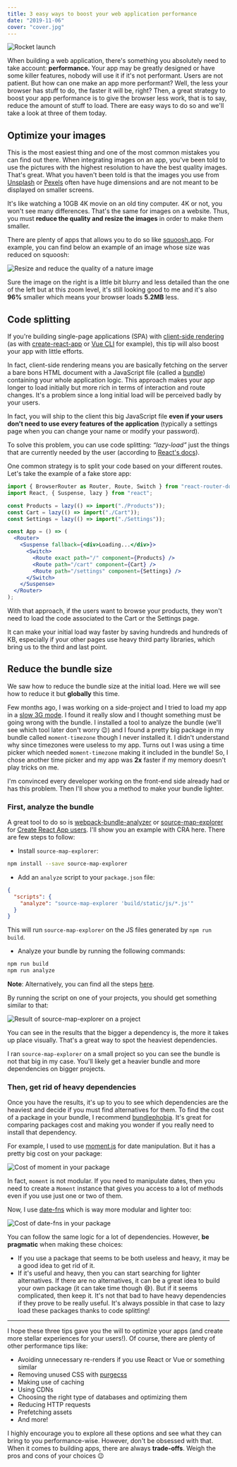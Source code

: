```yaml
---
title: 3 easy ways to boost your web application performance
date: "2019-11-06"
cover: "cover.jpg"
---
```


![Rocket launch](cover.jpg)

When building a web application, there's something you absolutely need to take account: **performance.** Your app may be greatly designed or have some killer features, nobody will use it if it's not performant. Users are not patient. But how can one make an app more performant? Well, the less your browser has stuff to do, the faster it will be, right? Then, a great strategy to boost your app performance is to give the browser less work, that is to say, reduce the amount of stuff to load. There are easy ways to do so and we'll take a look at three of them today.

## Optimize your images

This is the most easiest thing and one of the most common mistakes you can find out there. When integrating images on an app, you've been told to use the pictures with the highest resolution to have the best quality images. That's great. What you haven't been told is that the images you use from [Unsplash](https://unsplash.com/) or [Pexels](https://www.pexels.com/) often have huge dimensions and are not meant to be displayed on smaller screens.

It's like watching a 10GB 4K movie on an old tiny computer. 4K or not, you won't see many differences. That's the same for images on a website. Thus, you must **reduce the quality and resize the images** in order to make them smaller.

There are plenty of apps that allows you to do so like [squoosh.app](https://squoosh.app/). For example, you can find below an example of an image whose size was reduced on squoosh:

![Resize and reduce the quality of a nature image](image-resize.png)

Sure the image on the right is a little bit blurry and less detailed than the one of the left but at this zoom level, it's still looking good to me and it's also **96%** smaller which means your browser loads **5.2MB** less.

## Code splitting

If you're building single-page applications (SPA) with [client-side rendering](https://www.toptal.com/front-end/client-side-vs-server-side-pre-rendering) (as with [create-react-app](https://create-react-app.dev/docs/getting-started/) or [Vue CLI](https://cli.vuejs.org/) for example), this tip will also boost your app with little efforts.

In fact, client-side rendering means you are basically fetching on the server a bare bons HTML document with a JavaScript file (called a [bundle](https://webpack.js.org/#bundle-it)) containing your whole application logic. This approach makes your app longer to load initially but more rich in terms of interaction and route changes. It's a problem since a long initial load will be perceived badly by your users.

In fact, you will ship to the client this big JavaScript file **even if your users don't need to use every features of the application** (typically a settings page when you can change your name or modify your password).

To solve this problem, you can use code splitting: _“lazy-load”_ just the things that are currently needed by the user (according to [React's docs](<(https://reactjs.org/docs/code-splitting.html)>)).

One common strategy is to split your code based on your different routes. Let's take the example of a fake store app:

```jsx
import { BrowserRouter as Router, Route, Switch } from "react-router-dom";
import React, { Suspense, lazy } from "react";

const Products = lazy(() => import("./Products"));
const Cart = lazy(() => import("./Cart"));
const Settings = lazy(() => import("./Settings"));

const App = () => (
  <Router>
    <Suspense fallback={<div>Loading...</div>}>
      <Switch>
        <Route exact path="/" component={Products} />
        <Route path="/cart" component={Cart} />
        <Route path="/settings" component={Settings} />
      </Switch>
    </Suspense>
  </Router>
);
```

With that approach, if the users want to browse your products, they won't need to load the code associated to the Cart or the Settings page.

It can make your initial load way faster by saving hundreds and hundreds of KB, especially if your other pages use heavy third party libraries, which bring us to the third and last point.

## Reduce the bundle size

We saw how to reduce the bundle size at the initial load. Here we will see how to reduce it but **globally** this time.

Few months ago, I was working on a side-project and I tried to load my app in a [slow 3G mode](https://developers.google.com/web/tools/chrome-devtools/network#throttle). I found it really slow and I thought something must be going wrong with the bundle. I installed a tool to analyze the bundle (we'll see which tool later don't worry 😉) and I found a pretty big package in my bundle called `moment-timezone` though I never installed it. I didn't understand why since timezones were useless to my app. Turns out I was using a time picker which needed `moment-timezone` making it included in the bundle! So, I chose another time picker and my app was **2x** faster if my memory doesn't play tricks on me.

I'm convinced every developer working on the front-end side already had or has this problem. Then I'll show you a method to make your bundle lighter.

### First, analyze the bundle

A great tool to do so is [webpack-bundle-analyzer](https://www.npmjs.com/package/webpack-bundle-analyzer) or [source-map-explorer](https://www.npmjs.com/package/source-map-explorer) for [Create React App users](https://create-react-app.dev/docs/analyzing-the-bundle-size/). I'll show you an example with CRA here. There are few steps to follow:

- Install `source-map-explorer`:

```sh
npm install --save source-map-explorer
```

- Add an `analyze` script to your `package.json` file:

```json
{
  "scripts": {
    "analyze": "source-map-explorer 'build/static/js/*.js'"
  }
}
```

This will run `source-map-explorer` on the JS files generated by `npm run build`.

- Analyze your bundle by running the following commands:

```sh
npm run build
npm run analyze
```

**Note**: Alternatively, you can find all the steps [here](https://create-react-app.dev/docs/analyzing-the-bundle-size/).

By running the script on one of your projects, you should get something similar to that:

![Result of source-map-explorer on a project](analyze.png)

You can see in the results that the bigger a dependency is, the more it takes up place visually. That's a great way to spot the heaviest dependencies.

I ran `source-map-explorer` on a small project so you can see the bundle is not that big in my case. You'll likely get a heavier bundle and more dependencies on bigger projects.

### Then, get rid of heavy dependencies

Once you have the results, it's up to you to see which dependencies are the heaviest and decide if you must find alternatives for them. To find the cost of a package in your bundle, I recommend [bundlephobia](https://bundlephobia.com/). It's great for comparing packages cost and making you wonder if you really need to install that dependency.

For example, I used to use [moment.js](https://momentjs.com/) for date manipulation. But it has a pretty big cost on your package:

![Cost of moment in your package](moment.png)

In fact, `moment` is not modular. If you need to manipulate dates, then you need to create a `Moment` instance that gives you access to a lot of methods even if you use just one or two of them.

Now, I use [date-fns](https://date-fns.org/) which is way more modular and lighter too:

![Cost of date-fns in your package](date-fns.png)

You can follow the same logic for a lot of dependencies. However, **be pragmatic** when making these choices:

- If you use a package that seems to be both useless and heavy, it may be a good idea to get rid of it.
- If it's useful and heavy, then you can start searching for lighter alternatives. If there are no alternatives, it can be a great idea to build your own package (it can take time though 😅). But if it seems complicated, then keep it. It's not that bad to have heavy dependencies if they prove to be really useful. It's always possible in that case to lazy load these packages thanks to code splitting!

---

I hope these three tips gave you the will to optimize your apps (and create more stellar experiences for your users!). Of course, there are plenty of other performance tips like:

- Avoiding unnecessary re-renders if you use React or Vue or something similar
- Removing unused CSS with [purgecss](https://github.com/FullHuman/purgecss)
- Making use of caching
- Using CDNs
- Choosing the right type of databases and optimizing them
- Reducing HTTP requests
- Prefetching assets
- And more!

I highly encourage you to explore all these options and see what they can bring to you performance-wise. However, don't be obsessed with that. When it comes to building apps, there are always **trade-offs**. Weigh the pros and cons of your choices 😉
